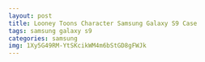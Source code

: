 ```yaml
---
layout: post
title: Looney Toons Character Samsung Galaxy S9 Case
tags: samsung galaxy s9
categories: samsung
img: 1Xy5G49RM-YtSKcikWM4m6bStGD8gFWJk
---
```

